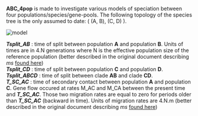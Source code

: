 **ABC_4pop** is made to investigate various models of speciation between four populations/species/gene-pools.
The following topology of the species tree is the only assumed to date: ( (A, B), (C, D) ).

![model](https://github.com/popgenomics/ABC_4pop/blob/master/pictures/model.png)

_**Tsplit_AB**_ : time of split between population **A** and population **B**. Units of times are in 4.N generations where N is the effective population size of the reference population (better described in the original document describing _ms_ [found here](https://snoweye.github.io/phyclust/document/msdoc.pdf))    
_**Tsplit_CD**_ : time of split between population **C** and population **D**.  
_**Tsplit_ABCD**_ : time of split between clade **AB** and clade **CD**.  
_**T_SC_AC**_ : time of secondary contact between population **A** and population **C**. Gene flow occured at rates M_AC and M_CA between the present time and _**T_SC_AC**_. Those two migration rates are equal to zero for periods older than _**T_SC_AC**_ (backward in time). Units of migration rates are 4.N.m (better described in the original document describing _ms_ [found here](https://snoweye.github.io/phyclust/document/msdoc.pdf))  

